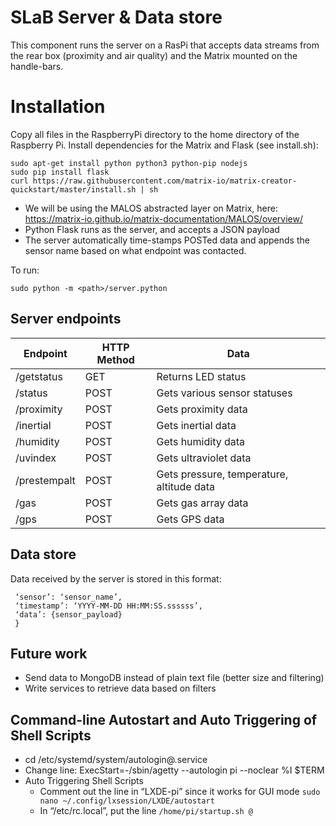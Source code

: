 # SLaB Server & Data store

This component runs the server on a RasPi that accepts data streams from the rear box (proximity and air quality) and the Matrix mounted on the handle-bars.

Installation 
============

Copy all files in the RaspberryPi directory to the home directory of the Raspberry Pi. Install dependencies for the Matrix and Flask (see install.sh):

```
sudo apt-get install python python3 python-pip nodejs
sudo pip install flask
curl https://raw.githubusercontent.com/matrix-io/matrix-creator-quickstart/master/install.sh | sh
```

* We will be using the MALOS abstracted layer on Matrix, here: https://matrix-io.github.io/matrix-documentation/MALOS/overview/ 
* Python Flask runs as the server, and accepts a JSON payload
* The server automatically time-stamps POSTed data and appends the sensor name based on what endpoint was contacted.

To run:

```
sudo python -m <path>/server.python
```

Server endpoints
----------------
| **Endpoint**  | **HTTP Method** | **Data** |
|---|---|---|
| /getstatus | GET | Returns LED status |
| /status | POST | Gets various sensor statuses |
| /proximity | POST | Gets proximity data |
| /inertial | POST | Gets inertial data |
| /humidity | POST | Gets humidity data |
| /uvindex | POST | Gets ultraviolet data |
| /prestempalt | POST | Gets pressure, temperature, altitude data |
| /gas | POST | Gets gas array data |
| /gps | POST | Gets GPS data |

Data store
----------
Data received by the server is stored in this format:
```{
 ‘sensor’: ‘sensor_name’,
 ‘timestamp’: ‘YYYY-MM-DD HH:MM:SS.ssssss’,
 ‘data’: {sensor_payload}
 }
 ```

Future work
-----------
* Send data to MongoDB instead of plain text file (better size and filtering)
* Write services to retrieve data based on filters


Command-line Autostart and Auto Triggering of Shell Scripts
---------
- cd /etc/systemd/system/autologin@.service
- Change line: ExecStart=-/sbin/agetty --autologin pi --noclear %I $TERM
- Auto Triggering Shell Scripts
	- Comment out the line in “LXDE-pi” since it works for GUI mode ```sudo nano ~/.config/lxsession/LXDE/autostart```
	- In “/etc/rc.local”, put the line ```/home/pi/startup.sh @```